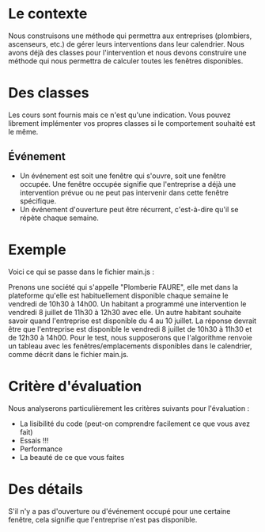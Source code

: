 Le contexte
========
Nous construisons une méthode qui permettra aux entreprises (plombiers, ascenseurs, etc.) de gérer leurs interventions dans leur calendrier. Nous avons déjà des classes pour l'intervention et nous devons construire une méthode qui nous permettra de calculer toutes les fenêtres disponibles.

Des classes
========
Les cours sont fournis mais ce n'est qu'une indication. Vous pouvez librement implémenter vos propres classes si le comportement souhaité est le même.

## Événement

* Un événement est soit une fenêtre qui s'ouvre, soit une fenêtre occupée. Une fenêtre occupée signifie que l'entreprise a déjà une intervention prévue ou ne peut pas intervenir dans cette fenêtre spécifique.
* Un événement d'ouverture peut être récurrent, c'est-à-dire qu'il se répète chaque semaine.


Exemple
========
Voici ce qui se passe dans le fichier main.js :

Prenons une société qui s'appelle "Plomberie FAURE", elle met dans la plateforme qu'elle est habituellement disponible chaque semaine le vendredi de 10h30 à 14h00. Un habitant a programmé une intervention le vendredi 8 juillet de 11h30 à 12h30 avec elle. Un autre habitant souhaite savoir quand l'entreprise est disponible du 4 au 10 juillet. La réponse devrait être que l'entreprise est disponible le vendredi 8 juillet de 10h30 à 11h30 et de 12h30 à 14h00. Pour le test, nous supposerons que l'algorithme renvoie un tableau avec les fenêtres/emplacements disponibles dans le calendrier, comme décrit dans le fichier main.js.

Critère d'évaluation
==========
Nous analyserons particulièrement les critères suivants pour l'évaluation :
* La lisibilité du code (peut-on comprendre facilement ce que vous avez fait)
* Essais !!!
* Performance
* La beauté de ce que vous faites

Des détails
=======
S'il n'y a pas d'ouverture ou d'événement occupé pour une certaine fenêtre, cela signifie que l'entreprise n'est pas disponible.